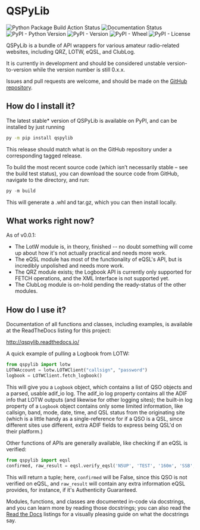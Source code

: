# QSPyLib
![Python Package Build Action Status](https://github.com/JayToTheAy/QSPy/actions/workflows/python-package.yml/badge.svg)
![Documentation Status](https://readthedocs.org/projects/qspylib/badge/?version=latest)
![PyPI - Python Version](https://img.shields.io/pypi/pyversions/qspylib)
![PyPI - Version](https://img.shields.io/pypi/v/qspylib)
![PyPI - Wheel](https://img.shields.io/pypi/wheel/qspylib)
![PyPI - License](https://img.shields.io/pypi/l/qspylib)

QSPyLib is a bundle of API wrappers for various amateur radio-related websites, including QRZ, LOTW, eQSL, and ClubLog.

It is currently in development and should be considered unstable version-to-version while the version number is still 0.x.x.

Issues and pull requests are welcome, and should be made on the [GitHub repository](https://github.com/jaytotheay/qspy).

## How do I install it?

The latest stable* version of QSPyLib is available on PyPI, and can be installed by just running

```bash
py -m pip install qspylib
```

This release should match what is on the GitHub repository under a corresponding tagged release.

To build the most recent source code (which isn’t necessarily stable – see the build test status), you can download the source code from GitHub, navigate to the directory, and run:

```py 
py -m build
```

This will generate a .whl and tar.gz, which you can then install locally.

## What works right now?

As of v0.0.1:

* The LotW module is, in theory, finished -- no doubt something will come up about how it's not actually practical and needs more work.
* The eQSL module has most of the functionality of eQSL's API, but is incredibly unpolished and needs more work.
* The QRZ module exists; the Logbook API is currently only supported for FETCH operations, and the XML Interface is not supported yet.
* The ClubLog module is on-hold pending the ready-status of the other modules.

## How do I use it?

Documentation of all functions and classes, including examples, is available at the ReadTheDocs listing for this project:

http://qspylib.readthedocs.io/

A quick example of pulling a Logbook from LOTW:

```py
from qspylib import lotw
LOTWAccount = lotw.LOTWClient("callsign", "password")
logbook = LOTWClient.fetch_logbook()
```
This will give you a `Logbook` object, which contains a list of QSO objects and a parsed, usable adif_io log. The adif_io log property contains all the ADIF info that LOTW outputs (and likewise for other logging sites); the built-in log property of a `Logbook` object contains only some limited information, like callsign, band, mode, date, time, and QSL status from the originating site (which is a little handy as a single-reference for if a QSO is a QSL, since different sites use different, extra ADIF fields to express being QSL'd on their platform.)

Other functions of APIs are generally available, like checking if an eQSL is verified:

```py
from qspylib import eqsl
confirmed, raw_result = eqsl.verify_eqsl('N5UP', 'TEST', '160m', 'SSB', '01/01/2000')
```
This will return a tuple; here, `confirmed` will be False, since this QSO is not verified on eQSL, and `raw_result` will contain any extra information eQSL provides, for instance, if it's Authenticity Guaranteed.

Modules, functions, and classes are documented in-code via docstrings, and you can learn more by reading those docstrings; you can also read the [Read the Docs](http://qspylib.readthedocs.io/) listings for a visually pleasing guide on what the docstrings say.
